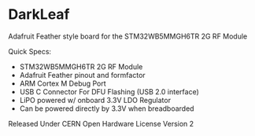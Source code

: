 # DarkLeaf
Adafruit Feather style board for the STM32WB5MMGH6TR 2G RF Module

Quick Specs:
- STM32WB5MMGH6TR 2G RF Module
- Adafruit Feather pinout and formfactor
- ARM Cortex M Debug Port
- USB C Connector For DFU Flashing (USB 2.0 interface)
- LiPO powered w/ onboard 3.3V LDO Regulator
- Can be powered directly by 3.3V when breadboarded

Released Under CERN Open Hardware License Version 2
